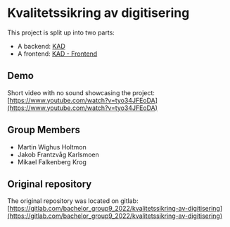 # Kvalitetssikring av digitisering 

This project is split up into two parts:
- A backend: [KAD](backend/)
- A frontend: [KAD - Frontend](frontend/)

## Demo

Short video with no sound showcasing the project: [https://www.youtube.com/watch?v=tyo34JFEoDA](https://www.youtube.com/watch?v=tyo34JFEoDA)

## Group Members

- Martin Wighus Holtmon
- Jakob Frantzvåg Karlsmoen
- Mikael Falkenberg Krog

## Original repository
The original repository was located on gitlab: 
[https://gitlab.com/bachelor_group9_2022/kvalitetssikring-av-digitisering](https://gitlab.com/bachelor_group9_2022/kvalitetssikring-av-digitisering)
